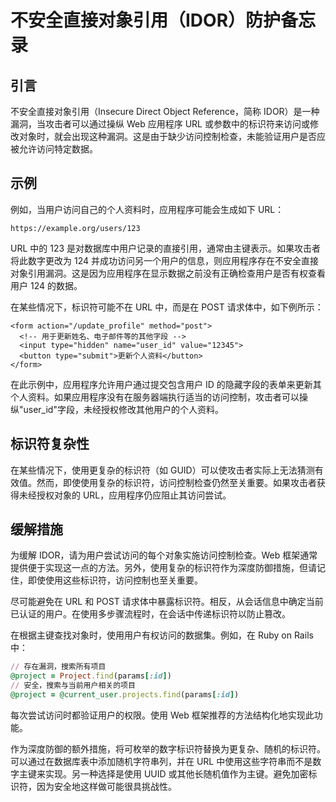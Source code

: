 # 不安全直接对象引用（IDOR）防护备忘录

## 引言

不安全直接对象引用（Insecure Direct Object Reference，简称 IDOR）是一种漏洞，当攻击者可以通过操纵 Web 应用程序 URL 或参数中的标识符来访问或修改对象时，就会出现这种漏洞。这是由于缺少访问控制检查，未能验证用户是否应被允许访问特定数据。

## 示例

例如，当用户访问自己的个人资料时，应用程序可能会生成如下 URL：

```
https://example.org/users/123
```

URL 中的 123 是对数据库中用户记录的直接引用，通常由主键表示。如果攻击者将此数字更改为 124 并成功访问另一个用户的信息，则应用程序存在不安全直接对象引用漏洞。这是因为应用程序在显示数据之前没有正确检查用户是否有权查看用户 124 的数据。

在某些情况下，标识符可能不在 URL 中，而是在 POST 请求体中，如下例所示：

```
<form action="/update_profile" method="post">
  <!-- 用于更新姓名、电子邮件等的其他字段 -->
  <input type="hidden" name="user_id" value="12345">
  <button type="submit">更新个人资料</button>
</form>
```

在此示例中，应用程序允许用户通过提交包含用户 ID 的隐藏字段的表单来更新其个人资料。如果应用程序没有在服务器端执行适当的访问控制，攻击者可以操纵"user_id"字段，未经授权修改其他用户的个人资料。

## 标识符复杂性

在某些情况下，使用更复杂的标识符（如 GUID）可以使攻击者实际上无法猜测有效值。然而，即使使用复杂的标识符，访问控制检查仍然至关重要。如果攻击者获得未经授权对象的 URL，应用程序仍应阻止其访问尝试。

## 缓解措施

为缓解 IDOR，请为用户尝试访问的每个对象实施访问控制检查。Web 框架通常提供便于实现这一点的方法。另外，使用复杂的标识符作为深度防御措施，但请记住，即使使用这些标识符，访问控制也至关重要。

尽可能避免在 URL 和 POST 请求体中暴露标识符。相反，从会话信息中确定当前已认证的用户。在使用多步骤流程时，在会话中传递标识符以防止篡改。

在根据主键查找对象时，使用用户有权访问的数据集。例如，在 Ruby on Rails 中：

```ruby
// 存在漏洞，搜索所有项目
@project = Project.find(params[:id])
// 安全，搜索与当前用户相关的项目
@project = @current_user.projects.find(params[:id])
```

每次尝试访问时都验证用户的权限。使用 Web 框架推荐的方法结构化地实现此功能。

作为深度防御的额外措施，将可枚举的数字标识符替换为更复杂、随机的标识符。可以通过在数据库表中添加随机字符串列，并在 URL 中使用这些字符串而不是数字主键来实现。另一种选择是使用 UUID 或其他长随机值作为主键。避免加密标识符，因为安全地这样做可能很具挑战性。
